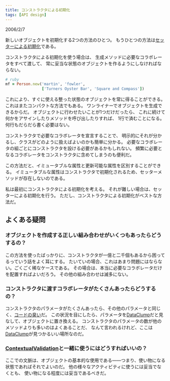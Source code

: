 ```yaml
---
title: コンストラクタによる初期化
tags: [API design]
---
```


2006/2/7



新しいオブジェクトを初期化する2つの方法のひとつ。
もうひとつの方法は[セッターによる初期化](/SetterInitialization)である。



コンストラクタによる初期化を使う場合は、
生成メソッドに必要なコラボレータをすべて渡して、
常に妥当な状態のオブジェクトを作るようにしなければならない。

```ruby
# ruby
mf = Person.new('martin', 'fowler',
                ['Turners Oyster Bar', 'Square and Compass'])
```



これにより、すぐに使える整った状態のオブジェクトを常に得ることができる。
これはまたコンパクトな方法でもある。
ワンライナーでオブジェクトを生成できるからだ。
オブジェクトに行わせたいことが1つだけだったら、
これに続けて何かをアサインしたりメソッドを呼び出したりすれば、
1行で済むことになる。何行もだらだら書く必要はない。



コンストラクタで必要なコラボレータを宣言することで、
明示的にそれが分かるし、クラスがどのように扱えばよいのかも簡単に分かる。
必要なコラボレータの組ごとにコンストラクタを設ける必要があるかもしれない。
頻繁に必要となるコラボレータをコンストラクタに含めてしまうのも便利だ。



この方法だと、イミュータブルな属性と更新可能な属性を区別することができる。
イミュータブルな属性はコンストラクタで初期化されるため、セッターメソッドが存在しないのである。




私は最初にコンストラクタによる初期化を考える。
それが難しい場合は、セッターによる初期化を行う。
ただし、コンストラクタによる初期化がベストな方法だ。


## よくある疑問



### オブジェクトを作成する正しい組み合わせがいくつもあったらどうするの？

この方法を使ったばっかりに、コンストラクタが一億と二千個もあるから困ってるっていう話をよく耳にする。
たいていの場合、これはあまり問題にはならない。ごくごく稀なケースである。
その場合は、本当に必要なコラボレータだけを配置すればよいだろう。
その他の組み合わせは滅多にない。



### コンストラクタに渡すコラボレータがたくさんあったらどうするの？

コンストラクタのパラメータがたくさんあったら、その他のパラメータと同じく、[コードの臭い](/CodeSmell)だ。
この状況を目にしたら、パラメータを[DataClump](/DataClump)だと見なして、オブジェクトに置き換える。
コンストラクタのパラメータの数が他のメソッドよりも多いのはよくあることだ、
なんて言われるけれど、ここは[DataClump](/DataClump)が見つかるいい場所なのだ。



### [ContextualValidation](/ContextualValidation)と一緒に使うにはどうすればいいの？

ここでの文脈は、オブジェクトの基本的な使用である——つまり、使い物になる状態であればそれでよいのだ。
他の様々なアクティビティに使うには妥当でなくとも、
使い物になる程度には妥当であるべきだ。
